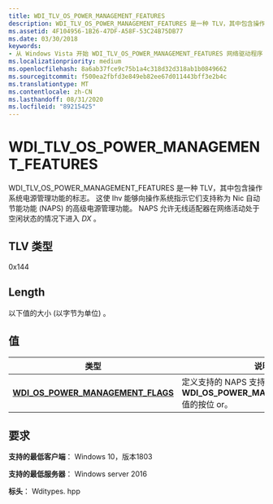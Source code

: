 ```yaml
---
title: WDI_TLV_OS_POWER_MANAGEMENT_FEATURES
description: WDI_TLV_OS_POWER_MANAGEMENT_FEATURES 是一种 TLV，其中包含操作系统电源管理功能的标志。
ms.assetid: 4F104956-1B26-47DF-A58F-53C24B75DB77
ms.date: 03/30/2018
keywords:
- 从 Windows Vista 开始 WDI_TLV_OS_POWER_MANAGEMENT_FEATURES 网络驱动程序
ms.localizationpriority: medium
ms.openlocfilehash: 8a6ab37fce9c75b1a4c318d32d318ab1b0849662
ms.sourcegitcommit: f500ea2fbfd3e849eb82ee67d011443bff3e2b4c
ms.translationtype: MT
ms.contentlocale: zh-CN
ms.lasthandoff: 08/31/2020
ms.locfileid: "89215425"
---
```

# <a name="wdi_tlv_os_power_management_features"></a>WDI_TLV_OS_POWER_MANAGEMENT_FEATURES

WDI_TLV_OS_POWER_MANAGEMENT_FEATURES 是一种 TLV，其中包含操作系统电源管理功能的标志。 这使 Ihv 能够向操作系统指示它们支持称为 Nic 自动节能功能 (NAPS) 的高级电源管理功能。 NAPS 允许无线适配器在网络活动处于空闲状态的情况下进入 *DX* 。

## <a name="tlv-type"></a>TLV 类型

0x144

## <a name="length"></a>Length


以下值的大小 (以字节为单位) 。

## <a name="values"></a>值

| 类型 | 说明 |
| --- | --- |
| [**WDI_OS_POWER_MANAGEMENT_FLAGS**](/windows-hardware/drivers/ddi/wditypes/ne-wditypes-_wdi_os_power_management_flags) | 定义支持的 NAPS 支持方案的 **WDI_OS_POWER_MANAGEMENT_FLAGS** 值的按位 or。 |
 

## <a name="requirements"></a>要求

**支持的最低客户端**： Windows 10，版本1803

**支持的最低服务器**： Windows server 2016

**标头**： Wditypes. hpp